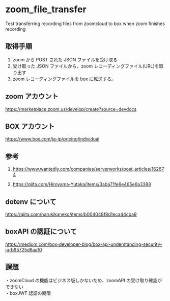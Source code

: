 # zoom_file_transfer

Test transferring recording files from zoomcloud to box when zoom finishes recording

## 取得手順

1. zoom から POST された JSON ファイルを受け取る
2. 受け取った JSON ファイルから、zoom レコーディングファイル(URL)を取り出す
3. zoom レコーディングファイルを box に転送する。

## zoom アカウント

https://marketplace.zoom.us/develop/create?source=devdocs

## BOX アカウント

https://www.box.com/ja-jp/pricing/individual

## 参考

1.  https://www.wantedly.com/companies/serverworks/post_articles/162674

2.  https://qiita.com/Hiroyama-Yutaka/items/3aba71fe6e465e6a3388

## dotenv について

https://qiita.com/harukikaneko/items/b004048f8d1eca44cba9

## boxAPI の認証について

https://medium.com/box-developer-blog/box-api-understanding-security-ja-b95725d8aaf0

## 課題

・zoomCloud の機能はビジネス版しかないため、zoomAPI の受け取り確認ができない  
・boxJWT 認証の期限  

